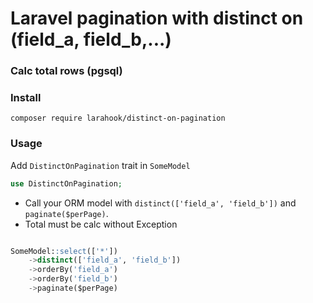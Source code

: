 # Laravel pagination with distinct on (field_a, field_b,...)

### Calc total rows (pgsql)

### Install
```composer
composer require larahook/distinct-on-pagination
```

### Usage

Add `DistinctOnPagination` trait in `SomeModel`
```php
use DistinctOnPagination;
```

- Call your ORM model with `distinct(['field_a', 'field_b'])` and `paginate($perPage)`.
- Total must be calc without Exception
```sql

SomeModel::select(['*'])
    ->distinct(['field_a', 'field_b'])
    ->orderBy('field_a')
    ->orderBy('field_b')
    ->paginate($perPage)
```
